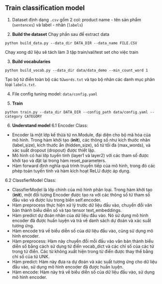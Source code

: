 ## Train classification model
1. Dataset định dạng `.csv` gồm 2 col: product name - tên sản phẩm (`sentences`) và label - nhãn (`labels`)

2. **Build the dataset** 
Chạy phần sau để extract data
```
python build_data.py --data_dir DATA_DIR --data_name FILE.CSV

```

Chạy xong dữ liệu sẽ tách làm 3 tập train/val/test set cho việc train

3. **Build vocabularies** 
```
python build_vocab.py --data_dir data/data_demo --min_count_word 1
```

Tạo bộ từ điển toàn bộ các từ`words.txt` và tạo bộ nhãn các danh mục phân loại `labels.txt`.

4. File config tuning model:
 `data/config.yaml`

5. **Train** 
```
python train.py --data_dir DATA_DIR --config_path data/config.yaml --category CATEGORY
```
6. **Understand model**
6.1 Encoder Class:
- Encoder là một lớp kế thừa từ nn.Module, đại diện cho bộ mã hóa của mô hình.
Trong hàm khởi tạo (__init__), các thông số như kích thước nhãn (label_size), kích thước ẩn (hidden_size), số từ tối đa (max_words), và xác suất dropout (dropout) được thiết lập.
- Mô hình có hai lớp tuyến tính (layer1 và layer2) với các tham số được khởi tạo và đặt lại trong hàm reset_parameters.
- Hàm forward định nghĩa quá trình truyển tiếp của mô hình, trong đó các phép toán tuyến tính và hàm kích hoạt ReLU được áp dụng.

6.2 ClassfierModel Class:
- ClassfierModel là lớp chính của mô hình phân loại.
Trong hàm khởi tạo (__init__), một đối tượng Encoder được tạo ra với các thông số từ tham số đầu vào và được lưu trong biến self.encoder.
- Hàm preprocess thực hiện xử lý trước dữ liệu đầu vào, chuyển đổi văn bản thành biểu diễn số và tạo tensor text_embeddings.
- Hàm predict dự đoán nhãn của dữ liệu đầu vào. Nó sử dụng mô hình encoder đã được huấn luyện và trả về danh sách dự đoán và xác suất tương ứng.
- Hàm encode trả về biểu diễn số của dữ liệu đầu vào, cũng sử dụng mô hình encoder.
- Hàm preprocess:
Hàm này chuyển đổi mỗi đầu vào văn bản thành biểu diễn số bằng cách sử dụng từ điển vocab_dict và các chỉ số của các từ trong từ điển. Các từ không xuất hiện trong từ điển được thay thế bằng chỉ số của từ UNK.
- Hàm predict:
Hàm này đưa ra dự đoán và xác suất tương ứng cho dữ liệu đầu vào, sử dụng mô hình encoder đã được huấn luyện.
- Hàm encode:
Hàm này trả về biểu diễn số của dữ liệu đầu vào, sử dụng mô hình encoder.